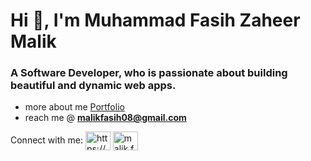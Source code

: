 <h1>Hi 👋, I'm Muhammad Fasih Zaheer Malik</h1>
<h3>A Software Developer, who is passionate about building beautiful and dynamic web apps.</h3>

- more about me <a href="https://muhammad-fasih.vercel.app/" target="blank">Portfolio</a>
- reach me @ **malikfasih08@gmail.com**

<p align="left">
Connect with me: 
<a href="https://www.linkedin.com/in/muhammad-fasih-z/" target="blank"><img align="center" src="https://raw.githubusercontent.com/rahuldkjain/github-profile-readme-generator/master/src/images/icons/Social/linked-in-alt.svg" alt="https://www.linkedin.com/in/muhammad-fasih-z/" height="30" width="40" /></a>
<a href="https://instagram.com/malik.fasih.5" target="blank"><img align="center" src="https://raw.githubusercontent.com/rahuldkjain/github-profile-readme-generator/master/src/images/icons/Social/instagram.svg" alt="malik.fasih.5" height="30" width="40" /></a>
</p>
